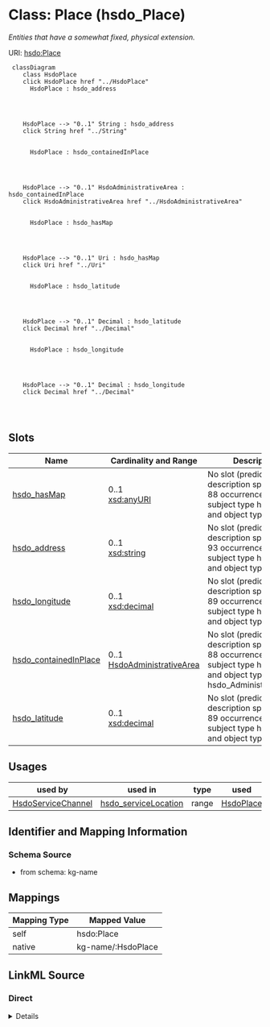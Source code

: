 

# Class: Place (hsdo_Place)


_Entities that have a somewhat fixed, physical extension._





URI: [hsdo:Place](http://schema.org/Place)






```mermaid
 classDiagram
    class HsdoPlace
    click HsdoPlace href "../HsdoPlace"
      HsdoPlace : hsdo_address
        
          
    
    
    HsdoPlace --> "0..1" String : hsdo_address
    click String href "../String"

        
      HsdoPlace : hsdo_containedInPlace
        
          
    
    
    HsdoPlace --> "0..1" HsdoAdministrativeArea : hsdo_containedInPlace
    click HsdoAdministrativeArea href "../HsdoAdministrativeArea"

        
      HsdoPlace : hsdo_hasMap
        
          
    
    
    HsdoPlace --> "0..1" Uri : hsdo_hasMap
    click Uri href "../Uri"

        
      HsdoPlace : hsdo_latitude
        
          
    
    
    HsdoPlace --> "0..1" Decimal : hsdo_latitude
    click Decimal href "../Decimal"

        
      HsdoPlace : hsdo_longitude
        
          
    
    
    HsdoPlace --> "0..1" Decimal : hsdo_longitude
    click Decimal href "../Decimal"

        
      
```




<!-- no inheritance hierarchy -->


## Slots

| Name | Cardinality and Range | Description | Inheritance |
| ---  | --- | --- | --- |
| [hsdo_hasMap](../slots/hsdo_hasMap.md) | 0..1 <br/> [xsd:anyURI](xsd:anyURI) | No slot (predicate) description specified <br/> 88 occurrences with subject type hsdo_Place and object type uri. | direct |
| [hsdo_address](../slots/hsdo_address.md) | 0..1 <br/> [xsd:string](xsd:string) | No slot (predicate) description specified <br/> 93 occurrences with subject type hsdo_Place and object type string. | direct |
| [hsdo_longitude](../slots/hsdo_longitude.md) | 0..1 <br/> [xsd:decimal](xsd:decimal) | No slot (predicate) description specified <br/> 89 occurrences with subject type hsdo_Place and object type decimal. | direct |
| [hsdo_containedInPlace](../slots/hsdo_containedInPlace.md) | 0..1 <br/> [HsdoAdministrativeArea](../classes/HsdoAdministrativeArea.md) | No slot (predicate) description specified <br/> 88 occurrences with subject type hsdo_Place and object type hsdo_AdministrativeArea. | direct |
| [hsdo_latitude](../slots/hsdo_latitude.md) | 0..1 <br/> [xsd:decimal](xsd:decimal) | No slot (predicate) description specified <br/> 89 occurrences with subject type hsdo_Place and object type decimal. | direct |





## Usages

| used by | used in | type | used |
| ---  | --- | --- | --- |
| [HsdoServiceChannel](../classes/HsdoServiceChannel.md) | [hsdo_serviceLocation](../slots/hsdo_serviceLocation.md) | range | [HsdoPlace](../classes/HsdoPlace.md) |






## Identifier and Mapping Information







### Schema Source


* from schema: kg-name




## Mappings

| Mapping Type | Mapped Value |
| ---  | ---  |
| self | hsdo:Place |
| native | kg-name/:HsdoPlace |







## LinkML Source

<!-- TODO: investigate https://stackoverflow.com/questions/37606292/how-to-create-tabbed-code-blocks-in-mkdocs-or-sphinx -->

### Direct

<details>
```yaml
name: hsdo_Place
conforms_to: No schema conformance document specified
description: Entities that have a somewhat fixed, physical extension.
title: Place
notes:
- Class with 87 occurrences.
from_schema: kg-name
rank: 1000
slots:
- hsdo_hasMap
- hsdo_address
- hsdo_longitude
- hsdo_containedInPlace
- hsdo_latitude
class_uri: hsdo:Place

```
</details>

### Induced

<details>
```yaml
name: hsdo_Place
conforms_to: No schema conformance document specified
description: Entities that have a somewhat fixed, physical extension.
title: Place
notes:
- Class with 87 occurrences.
from_schema: kg-name
rank: 1000
attributes:
  hsdo_hasMap:
    name: hsdo_hasMap
    description: No slot (predicate) description specified
    comments:
    - 88 occurrences with subject type hsdo_Place and object type uri.
    examples:
    - description: hsdo_Place → uri
      object:
        example_object: https://www.google.com/maps/?q=2901+Island+Avenue,+Philadelphia,+PA+19153/
        example_object_type: uri
        example_predicate: hsdo:hasMap
        example_subject: dreamkg:service/location/4542572480692224
        example_subject_type: hsdo_Place
    from_schema: kg-name
    rank: 1000
    slot_uri: hsdo:hasMap
    alias: hsdo_hasMap
    owner: hsdo_Place
    domain_of:
    - hsdo_Place
    range: uri
  hsdo_address:
    name: hsdo_address
    description: No slot (predicate) description specified
    comments:
    - 93 occurrences with subject type hsdo_Place and object type string.
    examples:
    - description: hsdo_Place → string
      object:
        example_object: 2901 Island Avenue, Philadelphia, PA 19153
        example_object_type: string
        example_predicate: hsdo:address
        example_subject: dreamkg:service/location/4542572480692224
        example_subject_type: hsdo_Place
    from_schema: kg-name
    rank: 1000
    slot_uri: hsdo:address
    alias: hsdo_address
    owner: hsdo_Place
    domain_of:
    - hsdo_Place
    range: string
  hsdo_longitude:
    name: hsdo_longitude
    description: No slot (predicate) description specified
    comments:
    - 89 occurrences with subject type hsdo_Place and object type decimal.
    examples:
    - description: hsdo_Place → decimal
      object:
        example_object: '-75.239064'
        example_object_type: decimal
        example_predicate: hsdo:longitude
        example_subject: dreamkg:service/location/4542572480692224
        example_subject_type: hsdo_Place
    from_schema: kg-name
    rank: 1000
    slot_uri: hsdo:longitude
    alias: hsdo_longitude
    owner: hsdo_Place
    domain_of:
    - hsdo_Place
    range: decimal
  hsdo_containedInPlace:
    name: hsdo_containedInPlace
    description: No slot (predicate) description specified
    comments:
    - 88 occurrences with subject type hsdo_Place and object type hsdo_AdministrativeArea.
    examples:
    - description: hsdo_Place → hsdo_AdministrativeArea
      object:
        example_object: dreamkg:zip/19104
        example_object_type: hsdo_AdministrativeArea
        example_predicate: hsdo:containedInPlace
        example_subject: dreamkg:service/location/6710596967858176
        example_subject_type: hsdo_Place
    from_schema: kg-name
    rank: 1000
    slot_uri: hsdo:containedInPlace
    alias: hsdo_containedInPlace
    owner: hsdo_Place
    domain_of:
    - hsdo_Place
    range: hsdo_AdministrativeArea
  hsdo_latitude:
    name: hsdo_latitude
    description: No slot (predicate) description specified
    comments:
    - 89 occurrences with subject type hsdo_Place and object type decimal.
    examples:
    - description: hsdo_Place → decimal
      object:
        example_object: '39.9028317'
        example_object_type: decimal
        example_predicate: hsdo:latitude
        example_subject: dreamkg:service/location/4542572480692224
        example_subject_type: hsdo_Place
    from_schema: kg-name
    rank: 1000
    slot_uri: hsdo:latitude
    alias: hsdo_latitude
    owner: hsdo_Place
    domain_of:
    - hsdo_Place
    range: decimal
class_uri: hsdo:Place

```
</details>